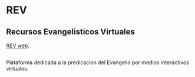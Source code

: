 # REV
## Recursos Evangelisticos Virtuales
[REV web](https://rev-psi.vercel.app/).
## 
Plataforma dedicada a la predicacion del Evangelio por medios interactivos virtuales.

## 

